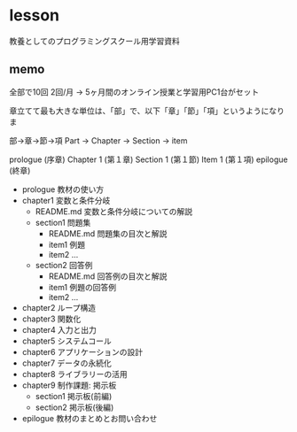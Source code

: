 # lesson

教養としてのプログラミングスクール用学習資料

## memo

全部で10回
2回/月 -> 5ヶ月間のオンライン授業と学習用PC1台がセット

章立てて最も大きな単位は、「部」で、以下「章」「節」「項」というようになりま

部→章→節→項
Part → Chapter → Section → item

prologue (序章)
Chapter 1 (第１章)
Section 1 (第１節)
Item 1 (第１項)
epilogue (終章)

- prologue 教材の使い方
- chapter1 変数と条件分岐
  - README.md 変数と条件分岐についての解説
  - section1 問題集
    - README.md 問題集の目次と解説
    - item1 例題
    - item2 ...
  - section2 回答例
    - README.md 回答例の目次と解説
    - item1 例題の回答例
    - item2 ...
- chapter2 ループ構造
- chapter3 関数化
- chapter4 入力と出力
- chapter5 システムコール
- chapter6 アプリケーションの設計
- chapter7 データの永続化
- chapter8 ライブラリーの活用
- chapter9 制作課題: 掲示板
  - section1 掲示板(前編)
  - section2 掲示板(後編)
- epilogue 教材のまとめとお問い合わせ
